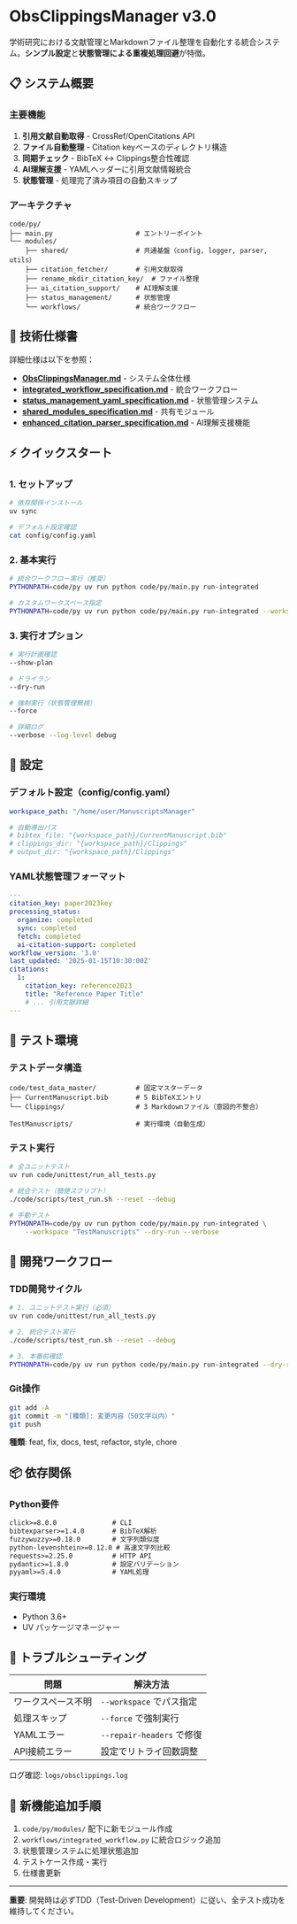 # ObsClippingsManager v3.0

学術研究における文献管理とMarkdownファイル整理を自動化する統合システム。**シンプル設定**と**状態管理による重複処理回避**が特徴。

## 📋 システム概要

### 主要機能
1. **引用文献自動取得** - CrossRef/OpenCitations API
2. **ファイル自動整理** - Citation keyベースのディレクトリ構造
3. **同期チェック** - BibTeX ↔ Clippings整合性確認
4. **AI理解支援** - YAMLヘッダーに引用文献情報統合
5. **状態管理** - 処理完了済み項目の自動スキップ

### アーキテクチャ
```
code/py/
├── main.py                     # エントリーポイント
└── modules/
    ├── shared/                 # 共通基盤（config, logger, parser, utils）
    ├── citation_fetcher/       # 引用文献取得
    ├── rename_mkdir_citation_key/  # ファイル整理
    ├── ai_citation_support/    # AI理解支援
    ├── status_management/      # 状態管理
    └── workflows/              # 統合ワークフロー
```

## 🔗 技術仕様書

詳細仕様は以下を参照：
- **[ObsClippingsManager.md](code/contexts/ObsClippingsManager.md)** - システム全体仕様
- **[integrated_workflow_specification.md](code/contexts/integrated_workflow_specification.md)** - 統合ワークフロー
- **[status_management_yaml_specification.md](code/contexts/status_management_yaml_specification.md)** - 状態管理システム
- **[shared_modules_specification.md](code/contexts/shared_modules_specification.md)** - 共有モジュール
- **[enhanced_citation_parser_specification.md](code/contexts/enhanced_citation_parser_specification.md)** - AI理解支援機能

## ⚡ クイックスタート

### 1. セットアップ
```bash
# 依存関係インストール
uv sync

# デフォルト設定確認
cat config/config.yaml
```

### 2. 基本実行
```bash
# 統合ワークフロー実行（推奨）
PYTHONPATH=code/py uv run python code/py/main.py run-integrated

# カスタムワークスペース指定
PYTHONPATH=code/py uv run python code/py/main.py run-integrated --workspace "/path/to/workspace"
```

### 3. 実行オプション
```bash
# 実行計画確認
--show-plan

# ドライラン
--dry-run

# 強制実行（状態管理無視）
--force

# 詳細ログ
--verbose --log-level debug
```

## 🔧 設定

### デフォルト設定（config/config.yaml）
```yaml
workspace_path: "/home/user/ManuscriptsManager"

# 自動導出パス
# bibtex_file: "{workspace_path}/CurrentManuscript.bib"
# clippings_dir: "{workspace_path}/Clippings"
# output_dir: "{workspace_path}/Clippings"
```

### YAML状態管理フォーマット
```yaml
---
citation_key: paper2023key
processing_status:
  organize: completed
  sync: completed
  fetch: completed
  ai-citation-support: completed
workflow_version: '3.0'
last_updated: '2025-01-15T10:30:00Z'
citations:
  1:
    citation_key: reference2023
    title: "Reference Paper Title"
    # ... 引用文献詳細
---
```

## 🧪 テスト環境

### テストデータ構造
```
code/test_data_master/          # 固定マスターデータ
├── CurrentManuscript.bib       # 5 BibTeXエントリ
└── Clippings/                  # 3 Markdownファイル（意図的不整合）

TestManuscripts/                # 実行環境（自動生成）
```

### テスト実行
```bash
# 全ユニットテスト
uv run code/unittest/run_all_tests.py

# 統合テスト（簡便スクリプト）
./code/scripts/test_run.sh --reset --debug

# 手動テスト
PYTHONPATH=code/py uv run python code/py/main.py run-integrated \
    --workspace "TestManuscripts" --dry-run --verbose
```

## 🔄 開発ワークフロー

### TDD開発サイクル
```bash
# 1. ユニットテスト実行（必須）
uv run code/unittest/run_all_tests.py

# 2. 統合テスト実行
./code/scripts/test_run.sh --reset --debug

# 3. 本番前確認
PYTHONPATH=code/py uv run python code/py/main.py run-integrated --dry-run
```

### Git操作
```bash
git add -A
git commit -m "[種類]: 変更内容（50文字以内）"
git push
```

**種類**: feat, fix, docs, test, refactor, style, chore

## 📦 依存関係

### Python要件
```txt
click>=8.0.0              # CLI
bibtexparser>=1.4.0       # BibTeX解析
fuzzywuzzy>=0.18.0        # 文字列類似度
python-levenshtein>=0.12.0 # 高速文字列比較
requests>=2.25.0          # HTTP API
pydantic>=1.8.0           # 設定バリデーション
pyyaml>=5.4.0             # YAML処理
```

### 実行環境
- Python 3.6+
- UV パッケージマネージャー

## 🚨 トラブルシューティング

| 問題 | 解決方法 |
|------|----------|
| ワークスペース不明 | `--workspace` でパス指定 |
| 処理スキップ | `--force` で強制実行 |
| YAMLエラー | `--repair-headers` で修復 |
| API接続エラー | 設定でリトライ回数調整 |

ログ確認: `logs/obsclippings.log`

## 📝 新機能追加手順

1. `code/py/modules/` 配下に新モジュール作成
2. `workflows/integrated_workflow.py` に統合ロジック追加
3. 状態管理システムに処理状態追加
4. テストケース作成・実行
5. 仕様書更新

---

**重要**: 開発時は必ずTDD（Test-Driven Development）に従い、全テスト成功を維持してください。 